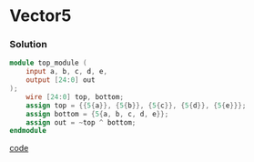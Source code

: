 # Vector5
### Solution
```Verilog
module top_module (
    input a, b, c, d, e,
    output [24:0] out
);
    wire [24:0] top, bottom;
    assign top = {{5{a}}, {5{b}}, {5{c}}, {5{d}}, {5{e}}};
    assign bottom = {5{a, b, c, d, e}};
    assign out = ~top ^ bottom;
endmodule
```
[code](19.v)
